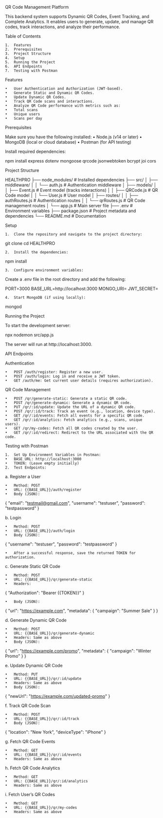 

QR Code Management Platform

This backend system supports Dynamic QR Codes, Event Tracking, and Complete Analytics. It enables users to generate, update, and manage QR codes, track interactions, and analyze their performance.

Table of Contents

	1.	Features
	2.	Prerequisites
	3.	Project Structure
	4.	Setup
	5.	Running the Project
	6.	API Endpoints
	7.	Testing with Postman

Features

	•	User Authentication and Authorization (JWT-based).
	•	Generate Static and Dynamic QR Codes.
	•	Update Dynamic QR Codes.
	•	Track QR Code scans and interactions.
	•	Analyze QR Code performance with metrics such as:
	•	Total scans
	•	Unique users
	•	Scans per day

Prerequisites

Make sure you have the following installed:
	•	Node.js (v14 or later)
	•	MongoDB (local or cloud database)
	•	Postman (for API testing)

Install required dependencies:

npm install express dotenv mongoose qrcode jsonwebtoken bcrypt joi cors

Project Structure

HEALTHPRO
├── node_modules/         # Installed dependencies
├── src/
│   ├── middleware/
│   │   └── auth.js       # Authentication middleware
│   ├── models/
│   │   ├── Event.js      # Event model (tracks interactions)
│   │   ├── QRCode.js     # QR Code model
│   │   └── User.js       # User model
│   ├── routes/
│   │   ├── authRoutes.js # Authentication routes
│   │   └── qrRoutes.js   # QR Code management routes
│   └── app.js            # Main server file
├── .env                  # Environment variables
├── package.json          # Project metadata and dependencies
└── README.md             # Documentation

Setup

	1.	Clone the repository and navigate to the project directory:

git clone <repository-url>
cd HEALTHPRO


	2.	Install the dependencies:

npm install


	3.	Configure environment variables:
Create a .env file in the root directory and add the following:

PORT=3000
BASE_URL=http://localhost:3000
MONGO_URI=<your-mongo-db-uri>
JWT_SECRET=<your-jwt-secret>


	4.	Start MongoDB (if using locally):

mongod

Running the Project

To start the development server:

npx nodemon src/app.js

The server will run at http://localhost:3000.

API Endpoints

Authentication

	•	POST /auth/register: Register a new user.
	•	POST /auth/login: Log in and receive a JWT token.
	•	GET /auth/me: Get current user details (requires authorization).

QR Code Management

	•	POST /qr/generate-static: Generate a static QR code.
	•	POST /qr/generate-dynamic: Generate a dynamic QR code.
	•	PUT /qr/:id/update: Update the URL of a dynamic QR code.
	•	POST /qr/:id/track: Track an event (e.g., location, device type).
	•	GET /qr/:id/events: Fetch all events for a specific QR code.
	•	GET /qr/:id/analytics: Fetch analytics (e.g., scans, unique users).
	•	GET /qr/my-codes: Fetch all QR codes created by the user.
	•	GET /qr/:id/redirect: Redirect to the URL associated with the QR code.

Testing with Postman

	1.	Set Up Environment Variables in Postman:
	•	BASE_URL: http://localhost:3000
	•	TOKEN: (Leave empty initially)
	2.	Test Endpoints:

a. Register a User

	•	Method: POST
	•	URL: {{BASE_URL}}/auth/register
	•	Body (JSON):

{
  "email": "testmail@gmail.com",
  "username": "testuser",
  "password": "testpassword"
}

b. Login

	•	Method: POST
	•	URL: {{BASE_URL}}/auth/login
	•	Body (JSON):

{
  "username": "testuser",
  "password": "testpassword"
}


	•	After a successful response, save the returned TOKEN for authorization.

c. Generate Static QR Code

	•	Method: POST
	•	URL: {{BASE_URL}}/qr/generate-static
	•	Headers:

{
  "Authorization": "Bearer {{TOKEN}}"
}


	•	Body (JSON):

{
  "url": "https://example.com",
  "metadata": {
    "campaign": "Summer Sale"
  }
}

d. Generate Dynamic QR Code

	•	Method: POST
	•	URL: {{BASE_URL}}/qr/generate-dynamic
	•	Headers: Same as above
	•	Body (JSON):

{
  "url": "https://example.com/promo",
  "metadata": {
    "campaign": "Winter Promo"
  }
}

e. Update Dynamic QR Code

	•	Method: PUT
	•	URL: {{BASE_URL}}/qr/:id/update
	•	Headers: Same as above
	•	Body (JSON):

{
  "newUrl": "https://example.com/updated-promo"
}

f. Track QR Code Scan

	•	Method: POST
	•	URL: {{BASE_URL}}/qr/:id/track
	•	Body (JSON):

{
  "location": "New York",
  "deviceType": "iPhone"
}

g. Fetch QR Code Events

	•	Method: GET
	•	URL: {{BASE_URL}}/qr/:id/events
	•	Headers: Same as above

h. Fetch QR Code Analytics

	•	Method: GET
	•	URL: {{BASE_URL}}/qr/:id/analytics
	•	Headers: Same as above

i. Fetch User’s QR Codes

	•	Method: GET
	•	URL: {{BASE_URL}}/qr/my-codes
	•	Headers: Same as above

